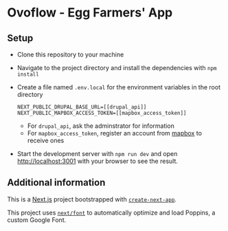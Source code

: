 # Ovoflow - Egg Farmers' App

## Setup

- Clone this repository to your machine
- Navigate to the project directory and install the dependencies with `npm install`
- Create a file named `.env.local` for the environment variables in the root directory

  ```text
  NEXT_PUBLIC_DRUPAL_BASE_URL=[[drupal_api]]
  NEXT_PUBLIC_MAPBOX_ACCESS_TOKEN=[[mapbox_access_token]]
  ```

  - For `drupal_api`, ask the adminstrator for information
  - For `mapbox_access_token`, register an account from [mapbox](https://account.mapbox.com/auth/signup/) to receive ones

- Start the development server with `npm run dev` and open [http://localhost:3001](http://localhost:3001) with your browser to see the result.

## Additional information

This is a [Next.js](https://nextjs.org/) project bootstrapped with [`create-next-app`](https://github.com/vercel/next.js/tree/canary/packages/create-next-app).

This project uses [`next/font`](https://nextjs.org/docs/basic-features/font-optimization) to automatically optimize and load Poppins, a custom Google Font.
